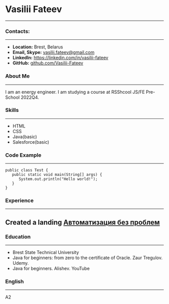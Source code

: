 # Vasilii Fateev
---
### Contacts:
---
+ **Location:** Brest, Belarus
+ **Email, Skype:** vasilii.fateev@gmail.com
+ **LinkedIn:** https://linkedin.com/in/vasilii-fateev
+ **GitHub:** [github.com/Vasilii-Fateev](https://github.com/Vasilii-Fateev)

### About Me
---
I am an energy engineer. I am studying a course at RSShcool JS/FE Pre-School 2022Q4.
### Skills
---
+ HTML
+ CSS
+ Java(basic)
+ Salesforce(basic)
### Code Example
---
```
public class Test {
   public static void main(String[] args) {
      System.out.println("Hello world!");
   }
}
```
### Experience
---
Created a landing [**Автоматизация без проблем**](https://a-no-problem.by/)
---
### Education
---
+ Brest State Technical University
+ Java for beginners: from zero to the certificate of Oracle. Zaur Tregulov. Udemy.
+ Java for beginners. Alishev. YouTube
### English
---
A2
